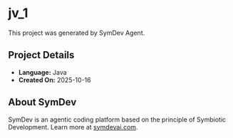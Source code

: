 # jv_1

This project was generated by SymDev Agent.

## Project Details
- **Language:** Java
- **Created On:** 2025-10-16

## About SymDev
SymDev is an agentic coding platform based on the principle of Symbiotic Development.
Learn more at [symdevai.com](https://symdevai.com).
